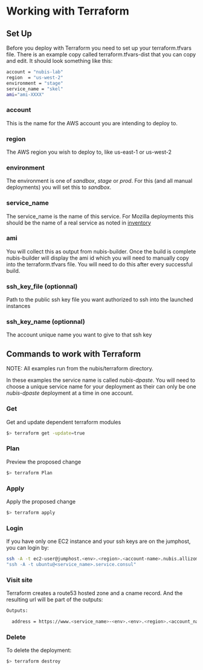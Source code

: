 # Working with Terraform

## Set Up

Before you deploy with Terraform you need to set up your terraform.tfvars file.
There is an example copy called terraform.tfvars-dist that you can copy and
edit. It should look something like this:

```bash
account = "nubis-lab"
region  = "us-west-2"
environment = "stage"
service_name = "skel"
ami="ami-XXXX"
```

### account

This is the name for the AWS account you are intending to deploy to.

### region

The AWS region you wish to deploy to, like us-east-1 or us-west-2

### environment

The environment is one of *sandbox*, *stage* or *prod*. For this (and all
manual deployments) you will set this to *sandbox*.

### service_name

The service_name is the name of this service. For Mozilla deployments this
should be the name of a real service as noted in
[inventory](https://inventory.mozilla.org/en-US/core/service/)

### ami

You will collect this as output from nubis-builder. Once the build is complete
nubis-builder will display the ami id which you will need to manually copy into
the terraform.tfvars file. You will need to do this after every successful
build.

### ssh_key_file (optionnal)

Path to the public ssh key file you want authorized to ssh into the launched
instances

### ssh_key_name (optionnal)

The account unique name you want to give to that ssh key

## Commands to work with Terraform

NOTE: All examples run from the nubis/terraform directory.

In these examples the service name is called *nubis-dpaste*. You will need to
choose a unique service name for your deployment as their can only be one
*nubis-dpaste* deployment at a time in one account.

### Get

Get and update dependent terraform modules

```bash
$> terraform get -update=true
```

### Plan

Preview the proposed change

```bash
$> terraform Plan
```

### Apply

Apply the proposed change

```bash
$> terraform apply
```

### Login

If you have only one EC2 instance and your ssh keys are on the jumphost, you
can login by:

```bash
ssh -A -t ec2-user@jumphost.<env>.<region>.<account-name>.nubis.allizom.org \
"ssh -A -t ubuntu@<service_name>.service.consul"
```

### Visit site

Terraform creates a route53 hosted zone and a cname record. And the resulting
url will be part of the outputs:

```bash
Outputs:

  address = https://www.<service_name>-<env>.<env>.<region>.<account_name>.nubis.allizom.org/
```

### Delete

To delete the deployment:

```bash
$> terraform destroy
```
